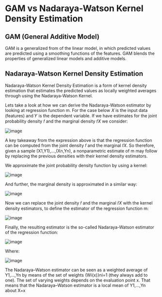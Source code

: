 # GAM vs Nadaraya-Watson Kernel Density Estimation 

## GAM (General Additive Model)

GAM is a generalized from of the linear model, in which predicted values are predicted using a smoothing functions of the features. GAM blends the properties of generalized linear models and additive models. 

## Nadaraya-Watson Kernel Density Estimation 

Nadaraya-Watson Kernel Density Estimation is a form of kernel density estimation that estimates the predicted values as locally weighted averages through using the Nadaraya-Watson Kernel. 

Lets take a look at how we can derive the Nadaraya-Watson estimator by looking at regression function m. For the case below 𝑋 is the input data (features) and 𝑌 is the dependent variable. If we have estimates for the joint probability density 𝑓 and the marginal density 𝑓𝑋 we consider: 

![image](https://user-images.githubusercontent.com/55299814/114237470-23fb3b00-9951-11eb-9350-60488cd31712.png)

A key takeaway from the expression above is that the regression function can be computed from the joint density 𝑓 and the marginal 𝑓𝑋. So therefore, given a sample (X1,Y1),…,(Xn,Yn), a nonparametric estimate of m may follow by replacing the previous densities with their kernel density estimators. 

We approximate the joint probability density function by using a kernel:

![image](https://user-images.githubusercontent.com/55299814/114237883-b6034380-9951-11eb-950e-f84e455adc41.png)

And further, the marginal density is approximated in a similar way: 

![image](https://user-images.githubusercontent.com/55299814/114237959-d501d580-9951-11eb-9dd0-54eb20dfc8f1.png)

Now we can replace the joint density 𝑓 and the marginal 𝑓𝑋 with the kernel density estimators, to define the estimator of the regression function m:

![image](https://user-images.githubusercontent.com/55299814/114238183-35911280-9952-11eb-9c02-2adba1a8168a.png)

Finally, the resulting estimator is the so-called Nadaraya-Watson estimator of the regression function: 

![image](https://user-images.githubusercontent.com/55299814/114238278-5f4a3980-9952-11eb-91ee-549c5373e663.png)

Where: 

![image](https://user-images.githubusercontent.com/55299814/114238356-79841780-9952-11eb-965c-337b36589d19.png)

The Nadaraya–Watson estimator can be seen as a weighted average of Y1,…,Yn by means of the set of weights {Wi(x)}ni=1 (they always add to one). The set of varying weights depends on the evaluation point x. That means that the Nadaraya–Watson estimator is a local mean of Y1,…,Yn about X=x 
